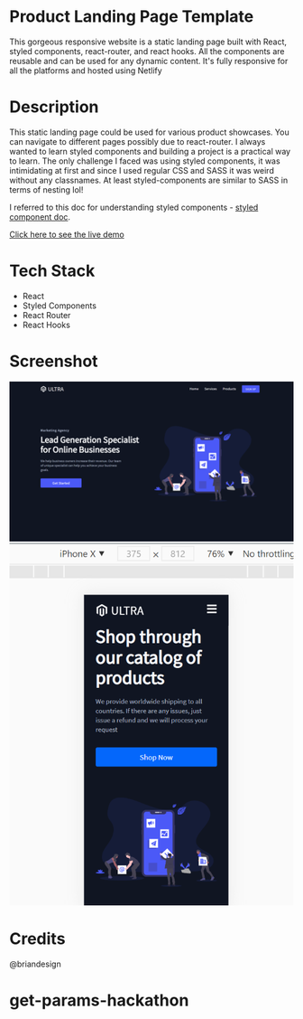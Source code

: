 # Product Landing Page Template

This gorgeous responsive website is a static landing page built with React, styled components, react-router, and react hooks. All the components are reusable and can be used for any dynamic content. It's fully responsive for all the platforms and hosted using Netlify

# Description 

This static landing page could be used for various product showcases. You can navigate to different pages possibly due to react-router. I always wanted to learn styled components and building a project is a practical way to learn.
The only challenge I faced was using styled components, it was intimidating at first and since I used regular CSS and SASS it was weird without any classnames. At least styled-components are similar to SASS in terms of nesting lol! 


I referred to this doc for understanding styled components - [styled component doc](https://styled-components.com/).


[Click here to see the live demo](https://ultra-b73fc5.netlify.app/)

# Tech Stack
* React
* Styled Components
* React Router
* React Hooks

# Screenshot
<img src="./UltraDesktop.png" alt="the screenshot of the app large screen"/>
<img src="./UltraIPhone.png" alt="the screenshot of the app large screen"/>

# Credits
@briandesign
# get-params-hackathon
